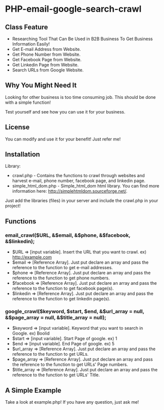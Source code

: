 # PHP-email-google-search-crawl

## Class Feature
- Researching Tool That Can Be Used in B2B Business To Get Business Information Easily!
- Get E-mail Address from Website.
- Get Phone Number from Website.
- Get Facebook Page from Website.
- Get Linkedin Page from Website.
- Search URLs from Google Website.

## Why You Might Need It
Looking for other business is too time consuming job. This should be done with a simple function!

Test yourself and see how you can use it for your business.

## License
You can modify and use it for your benefit! Just refer me!

## Installation
Library:
- crawl.php - Contains the functions to crawl through websites and harvest e-mail, phone number, facebook page, and linkedin page.
- simple_html_dom.php - Simple_html_dom html library. You can find more information here: http://simplehtmldom.sourceforge.net/.

Just add the libraries (files) in your server and include the crawl.php in your project!

## Functions

### email_crawl($URL, &$email, &$phone, &$facebook, &$linkedin);
- $URL        => [input variable]. Insert the URL that you want to crawl. ex) http://example.com
- $email      => [Reference Array]. Just put declare an array and pass the reference to the function to get e-mail addresses.
- $phone      => [Reference Array]. Just put declare an array and pass the reference to the function to get phone numbers.
- $facebook   => [Reference Array]. Just put declare an array and pass the reference to the function to get facebook page(s).
- $linkedin   => [Reference Array]. Just put declare an array and pass the reference to the function to get linkedin page(s).

### google_crawl($keyword, $start, $end, &$url_array = null, &$page_array = null, &$title_array = null);
- $keyword      => [input variable]. Keyword that you want to search in Google. ex) Boolid
- $start        => [input variable]. Start Page of google. ex) 1
- $end          => [input variable]. End Page of google. ex) 5
- $url_array    => [Reference Array]. Just put declare an array and pass the reference to the function to get URLs.
- $page_array   => [Reference Array]. Just put declare an array and pass the reference to the function to get URLs' Page numbers.
- $title_array  => [Reference Array]. Just put declare an array and pass the reference to the function to get URLs' Title.

## A Simple Example
Take a look at example.php! If you have any question, just ask me!


